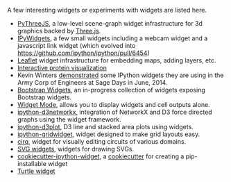A few interesting widgets or experiments with widgets are listed here.

* [PyThreeJS](https://github.com/jasongrout/pythreejs), a low-level scene-graph widget infrastructure for 3d graphics backed by [Three.js](http://threejs.org/).
* [IPyWidgets](https://github.com/jasongrout/ipywidgets), a few small widgets including a webcam widget and a javascript link widget (which evolved into https://github.com/ipython/ipython/pull/6454)
* [Leaflet](https://github.com/ellisonbg/leaftletwidget) widget infrastructure for embedding maps, adding layers, etc.
* [Interactive protein visualization](http://mail.scipy.org/pipermail/ipython-dev/2014-September/014831.html)
* Kevin Winters [demonstrated](https://www.youtube.com/watch?v=AntjkbXv1bA) some IPython widgets they are using in the Army Corp of Engineers at Sage Days in June, 2014.
* [Bootstrap Widgets](https://github.com/bollwyvl/ip-bootstrap), an in-progress collection of widgets exposing Bootstrap widgets.
* [Widget Mode](https://github.com/jdfreder/ipython-widgetmode), allows you to display widgets and cell outputs alone.
* [ipython-d3networkx](https://github.com/jdfreder/ipython-d3networkx), integration of NetworkX and D3 force directed graphs using the widget framework.
* [ipython-d3plot](https://github.com/jdfreder/ipython-d3plot), D3 line and stacked area plots using widgets.
* [ipython-gridwidget](https://github.com/jdfreder/ipython-gridwidget), widget designed to make grid layouts easy.
* [cirq](https://github.com/ntezak/cirq), widget for visually editing circuits of various domains.
* [SVG widgets](https://github.com/nworbmot/svgwidgets), widgets for drawing SVGs.
* [cookiecutter-ipython-widget](https://github.com/bollwyvl/cookiecutter-ipython-widget), a [cookiecutter](http://cookiecutter.readthedocs.org/en/latest/) for creating a pip-installable widget
* [Turtle widget](https://github.com/takluyver/mobilechelonian/tree/require-widgets)